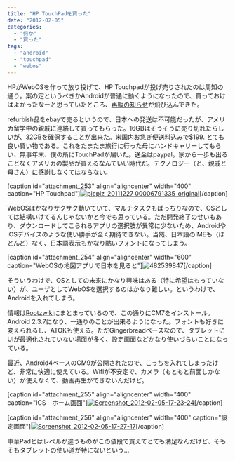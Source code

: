 ```yaml
---
title: "HP TouchPadを買った"
date: "2012-02-05"
categories: 
  - "何か"
  - "買った"
tags: 
  - "android"
  - "touchpad"
  - "webos"
---
```


HPがWebOSを作って放り投げて、HP Touchpadが投げ売りされたのは周知の通り。案の定というべきかAndroidが普通に動くようになったので、買っておけばよかったなーと思っていたところ、[再販の知らせ](http://techcrunch.com/2011/12/07/hp-touchpad-ebay/)が飛び込んできた。

refurbish品をebayで売るというので、日本への発送は不可能だったが、アメリカ留学中の親戚に連絡して買ってもらった。16GBはそうそうに売り切れたらしいが、32GBを確保することが出来た。米国内お急ぎ便送料込みで$199. とても良い買い物である。これをたまたま旅行に行った母にハンドキャリーしてもらい、無事年末、僕の所にTouchPadが届いた。送金はpaypal。家から一歩も出ることなくアメリカの製品が買えるなんていい時代だ。テクノロジー（と、親戚と母さん）に感謝しなくてはならない。

\[caption id="attachment\_253" align="aligncenter" width="400" caption="HP Touchpad"\][![](https://blog.naotaco.com/wp-content/uploads/2012/02/picplz_20111227_00006791335_original-400x300.jpg "picplz_20111227_00006791335_original")](https://blog.naotaco.com/wp-content/uploads/2012/02/picplz_20111227_00006791335_original.jpg)\[/caption\]

WebOSはかなりサクサク動いていて、マルチタスクもばっちりなので、OSとしては結構いけてるんじゃないかと今でも思っている。ただ開発終了のせいもあり、ダウンロードしてこられるアプリの選択肢が異常に少ないため、AndroidやiOSデバイスのような使い勝手が全く期待できない。当然、日本語のIMEも（ほとんど）なく、日本語表示もかなり酷いフォントになってしまう。

\[caption id="attachment\_254" align="aligncenter" width="600" caption="WebOSの地図アプリで日本を見ると"\]![](https://blog.naotaco.com/wp-content/uploads/2012/02/482539847.png "482539847")\[/caption\]

そういうわけで、OSとしての未来にかなり興味はある（特に希望はもっていない）が、ユーザとしてWebOSを選択するのはかなり難しい。というわけで、Androidを入れてしまう。

情報は[Rootzwiki](http://rootzwiki.com/topic/10121-releasealpha35cyanogenmod-touchpad/)にまとまっているので、この通りにCM7をインストール。Android 2.3.7になり、一通りのことが出来るようになった。フォントも好きに変えられるし、ATOKも使える。ただGingerbreadベースなので、タブレットにUIが最適化されていない場面が多く、設定画面などかなり使いづらいことになっている。

最近、Android4ベースのCM9が公開されたので、こっちを入れてしまったけど、非常に快適に使えている。Wifiが不安定で、カメラ（もともと前面しかない）が使えなくて、動画再生ができないんだけど。

\[caption id="attachment\_255" align="aligncenter" width="400" caption="ICS　ホーム画面"\][![](https://blog.naotaco.com/wp-content/uploads/2012/02/Screenshot_2012-02-05-17-23-24-400x300.png "Screenshot_2012-02-05-17-23-24")](https://blog.naotaco.com/wp-content/uploads/2012/02/Screenshot_2012-02-05-17-23-24.png)\[/caption\]

\[caption id="attachment\_256" align="aligncenter" width="400" caption="設定画面"\][![](https://blog.naotaco.com/wp-content/uploads/2012/02/Screenshot_2012-02-05-17-27-17-400x300.png "Screenshot_2012-02-05-17-27-17")](https://blog.naotaco.com/wp-content/uploads/2012/02/Screenshot_2012-02-05-17-27-17.png)\[/caption\]

中華Padとはレベルが違うものがこの値段で買えてとても満足なんだけど、そもそもタブレットの使い道が特にないという…
